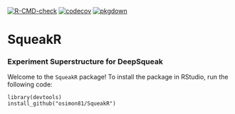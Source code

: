 <!-- badges: start -->
[![R-CMD-check](https://github.com/osimon81/SqueakR/workflows/R-CMD-check/badge.svg)](https://github.com/osimon81/SqueakR/actions)
[![codecov](https://codecov.io/gh/osimon81/SqueakR/branch/main/graph/badge.svg?token=039C8ZLW97)](https://codecov.io/gh/osimon81/SqueakR)
[![pkgdown](https://github.com/osimon81/SqueakR/actions/workflows/pkgdown.yaml/badge.svg)](https://github.com/osimon81/SqueakR/actions/workflows/pkgdown.yaml)
<!-- badges: end -->

# SqueakR
### Experiment Superstructure for DeepSqueak

Welcome to the `SqueakR` package! To install the package in RStudio, run the following code:

    library(devtools)
    install_github("osimon81/SqueakR")
